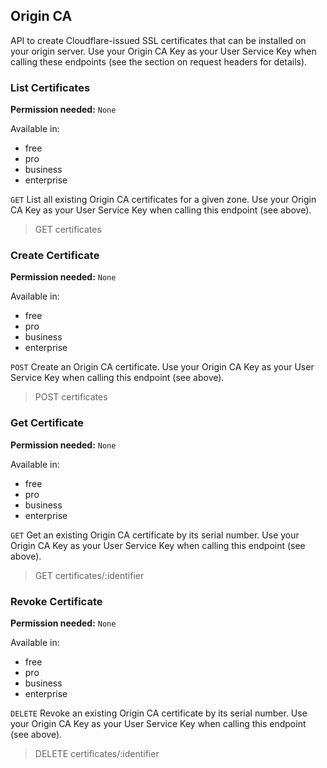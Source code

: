 ## Origin CA

API to create Cloudflare-issued SSL certificates that can be installed on your origin server. Use your Origin CA Key as your User Service Key when calling these endpoints (see the section on request headers for details).

### List Certificates

**Permission needed:** `None`

Available in:

* free
* pro
* business
* enterprise

`GET` List all existing Origin CA certificates for a given zone. Use your Origin CA Key as your User Service Key when calling this endpoint (see above).

> GET certificates


### Create Certificate

**Permission needed:** `None`

Available in:

* free
* pro
* business
* enterprise

`POST` Create an Origin CA certificate. Use your Origin CA Key as your User Service Key when calling this endpoint (see above).

> POST certificates


### Get Certificate

**Permission needed:** `None`

Available in:

* free
* pro
* business
* enterprise

`GET` Get an existing Origin CA certificate by its serial number. Use your Origin CA Key as your User Service Key when calling this endpoint (see above).

> GET certificates/:identifier


### Revoke Certificate

**Permission needed:** `None`

Available in:

* free
* pro
* business
* enterprise

`DELETE` Revoke an existing Origin CA certificate by its serial number. Use your Origin CA Key as your User Service Key when calling this endpoint (see above).

> DELETE certificates/:identifier

